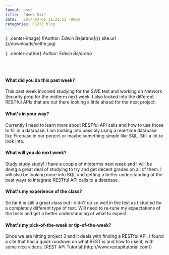 ```yaml
---
layout: post
title:  "Week Six"
date:   2017-03-05 11:21:53 -0600
categories: CS373 blog
---
```

{: .center-image}
![Author: Edwin Bejarano]({{ site.url }}/downloads/selfie.jpg)

{: .center-author}
<i> Author: Edwin Bejarano</i>

<br /><br />
<h4><b>What did you do this past week?</b></h4>
This past week involved studying for the SWE test and working on Network Security prep for the midterm next week. I also looked into the different RESTful APIs that are out there looking a little ahead for the next project. 

<h4><b>What's in your way?</b></h4>
Currently I need to learn more about RESTful API calls and how to use those to fill in a database. I am looking into possibly using a real-time database like Firebase in our porject or maybe something simple like SQL. Still a lot to look into.

<h4><b>What will you do next week?</b></h4>
Study study study! I have a couple of midterms next week and I will be doing a great deal of studying to try and get decent grades on all of them. I will also be looking more into SQL and getting a better understanding of the best ways to integrate RESTful API calls to a database. 

<h4><b>What's my experience of the class?</b></h4>
So far it is still a great class but I didn't do so well in the test as I studied for a completely different type of test. Will need to re-tune my expectations of the tests and get a better understanding of what to expect.


<h4><b>What's my pick-of-the-week or tip-of-the-week?</b></h4>
Since we are hitting project 3 and it deals with finding a RESTful API, I found a site that had a quick rundown on what REST is and how to use it, with some nice videos. [REST API Tutorial](http://www.restapitutorial.com/) 

